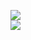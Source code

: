 [![](https://img.shields.io/badge/Made%20With-Github%20Spray-lightgrey.svg?style=for-the-badge&logo=github)](https://github.com/Annihil/github-spray#16792)  
[![](https://i.imgur.com/2DrTn0Z.gif)](https://github.com/Annihil/github-spray)